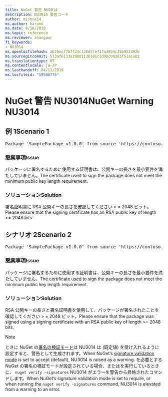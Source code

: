 ```yaml
---
title: NuGet 警告 NU3014
description: NU3014 警告コード
author: mishra14
ms.author: karann
ms.date: 8/16/2018
ms.topic: reference
ms.reviewer: anangaur
f1_keywords:
- NU3014
ms.openlocfilehash: a62becf7b7724c126d57e717a48b4c35b952492b
ms.sourcegitcommit: 573af6133a39601136181c1d98c09303f51a1ab2
ms.translationtype: MT
ms.contentlocale: ja-JP
ms.lasthandoff: 04/11/2019
ms.locfileid: "59508776"
---
```

# <a name="nuget-warning-nu3014"></a><span data-ttu-id="d623e-103">NuGet 警告 NU3014</span><span class="sxs-lookup"><span data-stu-id="d623e-103">NuGet Warning NU3014</span></span>

## <a name="scenario-1"></a><span data-ttu-id="d623e-104">例 1</span><span class="sxs-lookup"><span data-stu-id="d623e-104">Scenario 1</span></span>

<pre>Package 'SamplePackage v1.0.0' from source 'https://contoso.com/index.json': The signing certificate does not meet a minimum public key length requirement.</pre>

### <a name="issue"></a><span data-ttu-id="d623e-105">懸案事項</span><span class="sxs-lookup"><span data-stu-id="d623e-105">Issue</span></span>

<span data-ttu-id="d623e-106">パッケージに署名するために使用する証明書は、公開キーの長さを最小要件を満たしていません。</span><span class="sxs-lookup"><span data-stu-id="d623e-106">The certificate used to sign the package does not meet the minimum public key length requirement.</span></span>


### <a name="solution"></a><span data-ttu-id="d623e-107">ソリューション</span><span class="sxs-lookup"><span data-stu-id="d623e-107">Solution</span></span>

<span data-ttu-id="d623e-108">署名証明書に RSA 公開キーの長さを確認してください > = 2048 ビット。</span><span class="sxs-lookup"><span data-stu-id="d623e-108">Please ensure that the signing certificate has an RSA public key of length >= 2048 bits.</span></span>



## <a name="scenario-2"></a><span data-ttu-id="d623e-109">シナリオ 2</span><span class="sxs-lookup"><span data-stu-id="d623e-109">Scenario 2</span></span>

<pre>Package 'SamplePackage v1.0.0' from source 'https://contoso.com/index.json': The primary signature's certificate does not meet a minimum public key length requirement.</pre>

### <a name="issue"></a><span data-ttu-id="d623e-110">懸案事項</span><span class="sxs-lookup"><span data-stu-id="d623e-110">Issue</span></span>

<span data-ttu-id="d623e-111">パッケージに署名するために使用する証明書は、公開キーの長さを最小要件を満たしていません。</span><span class="sxs-lookup"><span data-stu-id="d623e-111">The certificate used to sign the package does not meet the minimum public key length requirement.</span></span>


### <a name="solution"></a><span data-ttu-id="d623e-112">ソリューション</span><span class="sxs-lookup"><span data-stu-id="d623e-112">Solution</span></span>

<span data-ttu-id="d623e-113">RSA 公開キーの長さと署名証明書を使用して、パッケージが署名されたことを確認してください > = 2048 ビット。</span><span class="sxs-lookup"><span data-stu-id="d623e-113">Please ensure that the package was signed using a signing certificate with an RSA public key of length >= 2048 bits.</span></span>


> [!Note]
> <span data-ttu-id="d623e-114">ときに NuGet の[署名の検証モード](https://docs.microsoft.com/en-us/nuget/consume-packages/installing-signed-packages#configure-package-signature-requirements)は NU3014 は (既定値) を受け入れるように設定すると、警告として生成されます。</span><span class="sxs-lookup"><span data-stu-id="d623e-114">When NuGet’s [signature validation mode](https://docs.microsoft.com/en-us/nuget/consume-packages/installing-signed-packages#configure-package-signature-requirements) is set to accept (default), NU3014 is raised as a warning.</span></span> <span data-ttu-id="d623e-115">を必要とする NuGet の署名の検証モードが設定されている場合、またはを実行しているときに、 `nuget verify -signatures` NU3014 がエラーを警告から昇格されたコマンドします。</span><span class="sxs-lookup"><span data-stu-id="d623e-115">When NuGet’s signature validation mode is set to require, or when running the `nuget verify -signatures` command, NU3014 is elevated from a warning to an error.</span></span> 
